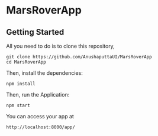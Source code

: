 # MarsRoverApp

## Getting Started

All you need to do is to clone this repository,


```
git clone https://github.com/AnushaputtaUI/MarsRoverApp
cd MarsRoverApp
```

Then, install the dependencies:

```
npm install
```

Then, run the Application:

```
npm start
```

You can access your app at 

```
http://localhost:8000/app/
```